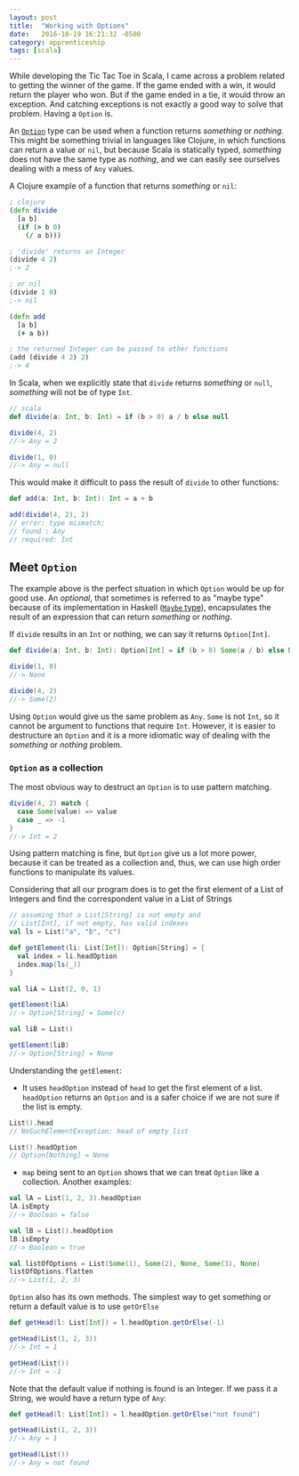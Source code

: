 ```yaml
---
layout: post
title:  "Working with Options"
date:   2016-10-19 16:21:32 -0500
category: apprenticeship
tags: [scala]
---
```


While developing the Tic Tac Toe in Scala, I came across a problem related to getting the winner of the game. If the game ended with a win, it would return the player who won. But if the game ended in a tie, it would throw an exception. And catching exceptions is not exactly a good way to solve that problem. Having a `Option` is. <!--more-->

An [`Option`](http://www.scala-lang.org/api/2.11.8/index.html#scala.Option) type can be used when a function returns *something* or *nothing*. This might be something trivial in languages like Clojure, in which functions can return a value or `nil`, but because Scala is statically typed, *something* does not have the same type as *nothing*, and we can easily see ourselves dealing with a mess of `Any` values.<!--more-->

A Clojure example of a function that returns *something* or `nil`:

```clojure
; clojure
(defn divide
  [a b]
  (if (> b 0)
    (/ a b)))

; 'divide' returns an Integer
(divide 4 2)
;-> 2

; or nil
(divide 1 0)
;-> nil

(defn add
  [a b]
  (+ a b))

; the returned Integer can be passed to other functions
(add (divide 4 2) 2)
;-> 4
```

In Scala, when we explicitly state that `divide` returns *something* or `null`, *something* will not be of type `Int`.

```scala
// scala
def divide(a: Int, b: Int) = if (b > 0) a / b else null

divide(4, 2)
//-> Any = 2

divide(1, 0)
//-> Any = null
```

This would make it difficult to pass the result of `divide` to other functions:

```scala
def add(a: Int, b: Int): Int = a + b

add(divide(4, 2), 2)
// error: type mismatch;
// found : Any
// required: Int
```

## Meet `Option`

The example above is the perfect situation in which `Option` would be up for good use. An *optional*, that sometimes is referred to as "maybe type" because of its implementation in Haskell ([`Maybe` type](https://hackage.haskell.org/package/base-4.9.0.0/docs/Data-Maybe.html)), encapsulates the result of an expression that can return *something* or *nothing*.

If `divide` results in an `Int` or nothing, we can say it returns `Option[Int]`.

```scala
def divide(a: Int, b: Int): Option[Int] = if (b > 0) Some(a / b) else None

divide(1, 0)
//-> None

divide(4, 2)
//-> Some(2)
```

Using `Option` would give us the same problem as `Any`. `Some` is not `Int`, so it cannot be argument to functions that require `Int`. However, it is easier to destructure an `Option` and it is a more idiomatic way of dealing with the *something* or *nothing* problem.

### `Option` as a collection

The most obvious way to destruct an `Option` is to use pattern matching.

```scala
divide(4, 2) match {
  case Some(value) => value
  case _ => -1
}
//-> Int = 2
```

Using pattern matching is fine, but `Option` give us a lot more power, because it can be treated as a collection and, thus, we can use high order functions to manipulate its values.

Considering that all our program does is to get the first element of a List of Integers and find the correspondent value in a List of Strings

```scala
// assuming that a List[String] is not empty and
// List[Int], if not empty, has valid indexes
val ls = List("a", "b", "c")

def getElement(li: List[Int]): Option[String] = {
  val index = li.headOption
  index.map(ls(_))
}

val liA = List(2, 0, 1)

getElement(liA)
//-> Option[String] = Some(c)

val liB = List()

getElement(liB)
//-> Option[String] = None
```

Understanding the `getElement`:

* It uses `headOption` instead of `head` to get the first element of a list. `headOption` returns an `Option` and is a safer choice if we are not sure if the list is empty.

```scala
List().head
// NoSuchElementException: head of empty list

List().headOption
// Option[Nothing] = None
```

* `map` being sent to an `Option` shows that we can treat `Option` like a collection. Another examples:

```scala
val lA = List(1, 2, 3).headOption
lA.isEmpty
//-> Boolean = false

val lB = List().headOption
lB.isEmpty
//-> Boolean = true

val listOfOptions = List(Some(1), Some(2), None, Some(3), None)
listOfOptions.flatten
//-> List(1, 2, 3)
```

`Option` also has its own methods. The simplest way to get something or return a default value is to use `getOrElse`

```scala
def getHead(l: List[Int]) = l.headOption.getOrElse(-1)

getHead(List(1, 2, 3))
//-> Int = 1

getHead(List())
//-> Int = -1
```

Note that the default value if nothing is found is an Integer. If we pass it a String, we would have a return type of `Any`:

```scala
def getHead(l: List[Int]) = l.headOption.getOrElse("not found")

getHead(List(1, 2, 3))
//-> Any = 1

getHead(List())
//-> Any = not found
```

